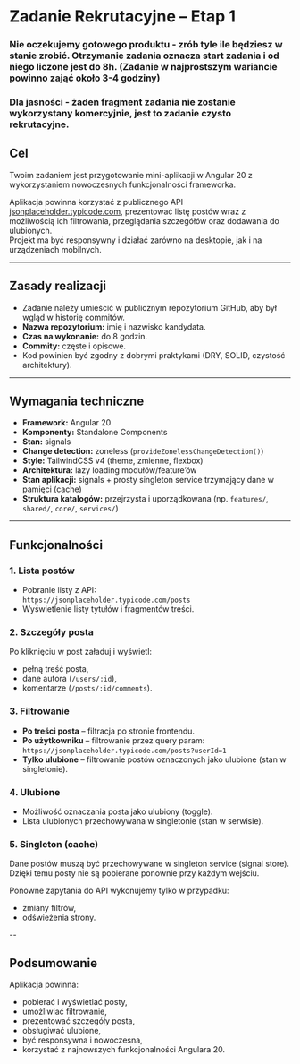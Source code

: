 # Zadanie Rekrutacyjne – Etap 1

### Nie oczekujemy gotowego produktu - zrób tyle ile będziesz w stanie zrobić. Otrzymanie zadania oznacza start zadania i od niego liczone jest do 8h. (Zadanie w najprostszym wariancie powinno zająć około 3-4 godziny)

### Dla jasności - żaden fragment zadania nie zostanie wykorzystany komercyjnie, jest to zadanie czysto rekrutacyjne.

## Cel

Twoim zadaniem jest przygotowanie mini-aplikacji w Angular 20 z wykorzystaniem nowoczesnych funkcjonalności frameworka.

Aplikacja powinna korzystać z publicznego API [jsonplaceholder.typicode.com](https://jsonplaceholder.typicode.com), prezentować listę postów wraz z możliwością ich filtrowania, przeglądania szczegółów oraz dodawania do ulubionych.  
Projekt ma być responsywny i działać zarówno na desktopie, jak i na urządzeniach mobilnych.

---

## Zasady realizacji
- Zadanie należy umieścić w publicznym repozytorium GitHub, aby był wgląd w historię commitów.
- **Nazwa repozytorium:** imię i nazwisko kandydata.
- **Czas na wykonanie:** do 8 godzin.
- **Commity:** częste i opisowe.
- Kod powinien być zgodny z dobrymi praktykami (DRY, SOLID, czystość architektury).

---

## Wymagania techniczne

- **Framework:** Angular 20  
- **Komponenty:** Standalone Components  
- **Stan:** signals  
- **Change detection:** zoneless (`provideZonelessChangeDetection()`)  
- **Style:** TailwindCSS v4 (theme, zmienne, flexbox)  
- **Architektura:** lazy loading modułów/feature’ów  
- **Stan aplikacji:** signals + prosty singleton service trzymający dane w pamięci (cache)  
- **Struktura katalogów:** przejrzysta i uporządkowana (np. `features/`, `shared/`, `core/`, `services/`)  

---

## Funkcjonalności

### 1. Lista postów
- Pobranie listy z API:  
  `https://jsonplaceholder.typicode.com/posts`  
- Wyświetlenie listy tytułów i fragmentów treści.  

### 2. Szczegóły posta
Po kliknięciu w post załaduj i wyświetl:  
- pełną treść posta,  
- dane autora (`/users/:id`),  
- komentarze (`/posts/:id/comments`).  

### 3. Filtrowanie
- **Po treści posta** – filtracja po stronie frontendu.  
- **Po użytkowniku** – filtrowanie przez query param:  
  `https://jsonplaceholder.typicode.com/posts?userId=1`  
- **Tylko ulubione** – filtrowanie postów oznaczonych jako ulubione (stan w singletonie).  

### 4. Ulubione
- Możliwość oznaczania posta jako ulubiony (toggle).  
- Lista ulubionych przechowywana w singletonie (stan w serwisie).  

### 5. Singleton (cache)
Dane postów muszą być przechowywane w singleton service (signal store).  
Dzięki temu posty nie są pobierane ponownie przy każdym wejściu.  

Ponowne zapytania do API wykonujemy tylko w przypadku:  
- zmiany filtrów,  
- odświeżenia strony.  

--

## Podsumowanie
Aplikacja powinna:  
- pobierać i wyświetlać posty,  
- umożliwiać filtrowanie,  
- prezentować szczegóły posta,  
- obsługiwać ulubione,  
- być responsywna i nowoczesna,  
- korzystać z najnowszych funkcjonalności Angulara 20.  
